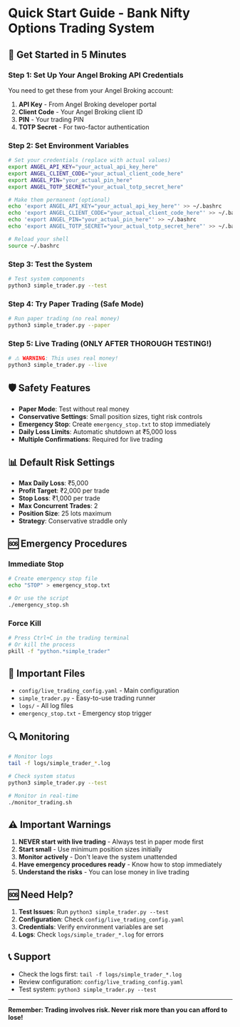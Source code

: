 # Quick Start Guide - Bank Nifty Options Trading System

## 🚀 Get Started in 5 Minutes

### Step 1: Set Up Your Angel Broking API Credentials

You need to get these from your Angel Broking account:

1. **API Key** - From Angel Broking developer portal
2. **Client Code** - Your Angel Broking client ID
3. **PIN** - Your trading PIN
4. **TOTP Secret** - For two-factor authentication

### Step 2: Set Environment Variables

```bash
# Set your credentials (replace with actual values)
export ANGEL_API_KEY="your_actual_api_key_here"
export ANGEL_CLIENT_CODE="your_actual_client_code_here"
export ANGEL_PIN="your_actual_pin_here"
export ANGEL_TOTP_SECRET="your_actual_totp_secret_here"

# Make them permanent (optional)
echo 'export ANGEL_API_KEY="your_actual_api_key_here"' >> ~/.bashrc
echo 'export ANGEL_CLIENT_CODE="your_actual_client_code_here"' >> ~/.bashrc
echo 'export ANGEL_PIN="your_actual_pin_here"' >> ~/.bashrc
echo 'export ANGEL_TOTP_SECRET="your_actual_totp_secret_here"' >> ~/.bashrc

# Reload your shell
source ~/.bashrc
```

### Step 3: Test the System

```bash
# Test system components
python3 simple_trader.py --test
```

### Step 4: Try Paper Trading (Safe Mode)

```bash
# Run paper trading (no real money)
python3 simple_trader.py --paper
```

### Step 5: Live Trading (ONLY AFTER THOROUGH TESTING!)

```bash
# ⚠️ WARNING: This uses real money!
python3 simple_trader.py --live
```

## 🛡️ Safety Features

- **Paper Mode**: Test without real money
- **Conservative Settings**: Small position sizes, tight risk controls
- **Emergency Stop**: Create `emergency_stop.txt` to stop immediately
- **Daily Loss Limits**: Automatic shutdown at ₹5,000 loss
- **Multiple Confirmations**: Required for live trading

## 📊 Default Risk Settings

- **Max Daily Loss**: ₹5,000
- **Profit Target**: ₹2,000 per trade
- **Stop Loss**: ₹1,000 per trade
- **Max Concurrent Trades**: 2
- **Position Size**: 25 lots maximum
- **Strategy**: Conservative straddle only

## 🆘 Emergency Procedures

### Immediate Stop
```bash
# Create emergency stop file
echo "STOP" > emergency_stop.txt

# Or use the script
./emergency_stop.sh
```

### Force Kill
```bash
# Press Ctrl+C in the trading terminal
# Or kill the process
pkill -f "python.*simple_trader"
```

## 📁 Important Files

- `config/live_trading_config.yaml` - Main configuration
- `simple_trader.py` - Easy-to-use trading runner
- `logs/` - All log files
- `emergency_stop.txt` - Emergency stop trigger

## 🔍 Monitoring

```bash
# Monitor logs
tail -f logs/simple_trader_*.log

# Check system status
python3 simple_trader.py --test

# Monitor in real-time
./monitor_trading.sh
```

## ⚠️ Important Warnings

1. **NEVER start with live trading** - Always test in paper mode first
2. **Start small** - Use minimum position sizes initially
3. **Monitor actively** - Don't leave the system unattended
4. **Have emergency procedures ready** - Know how to stop immediately
5. **Understand the risks** - You can lose money in live trading

## 🆘 Need Help?

1. **Test Issues**: Run `python3 simple_trader.py --test`
2. **Configuration**: Check `config/live_trading_config.yaml`
3. **Credentials**: Verify environment variables are set
4. **Logs**: Check `logs/simple_trader_*.log` for errors

## 📞 Support

- Check the logs first: `tail -f logs/simple_trader_*.log`
- Review configuration: `config/live_trading_config.yaml`
- Test system: `python3 simple_trader.py --test`

---

**Remember: Trading involves risk. Never risk more than you can afford to lose!**
